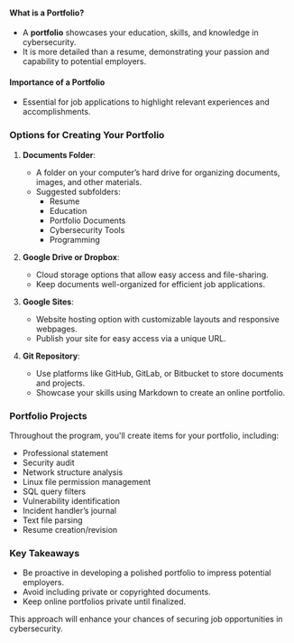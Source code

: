 

#### What is a Portfolio?
- A **portfolio** showcases your education, skills, and knowledge in cybersecurity.
- It is more detailed than a resume, demonstrating your passion and capability to potential employers.

#### Importance of a Portfolio
- Essential for job applications to highlight relevant experiences and accomplishments.

### Options for Creating Your Portfolio

1. **Documents Folder**:
   - A folder on your computer’s hard drive for organizing documents, images, and other materials.
   - Suggested subfolders: 
     - Resume
     - Education
     - Portfolio Documents
     - Cybersecurity Tools
     - Programming

2. **Google Drive or Dropbox**:
   - Cloud storage options that allow easy access and file-sharing.
   - Keep documents well-organized for efficient job applications.

3. **Google Sites**:
   - Website hosting option with customizable layouts and responsive webpages.
   - Publish your site for easy access via a unique URL.

4. **Git Repository**:
   - Use platforms like GitHub, GitLab, or Bitbucket to store documents and projects.
   - Showcase your skills using Markdown to create an online portfolio.

### Portfolio Projects
Throughout the program, you'll create items for your portfolio, including:
- Professional statement
- Security audit
- Network structure analysis
- Linux file permission management
- SQL query filters
- Vulnerability identification
- Incident handler’s journal
- Text file parsing
- Resume creation/revision

### Key Takeaways
- Be proactive in developing a polished portfolio to impress potential employers.
- Avoid including private or copyrighted documents.
- Keep online portfolios private until finalized.

This approach will enhance your chances of securing job opportunities in cybersecurity.